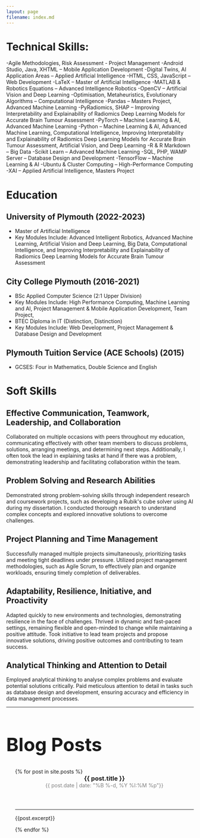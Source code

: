 ```yaml
---
layout: page
filename: index.md
---
```

# Technical Skills:
-Agile Methodologies, Risk Assessment - Project Management
-Android Studio, Java, XHTML – Mobile Application Development
-Digital Twins, AI Application Areas – Applied Artificial Intelligence
-HTML, CSS, JavaScript – Web Development
-LaTeX – Master of Artificial Intelligence
-MATLAB & Robotics Equations – Advanced Intelligence Robotics
-OpenCV – Artificial Vision and Deep Learning
-Optimisation, Metaheuristics, Evolutionary Algorithms – Computational Intelligence
-Pandas – Masters Project, Advanced Machine Learning
-PyRadiomics, SHAP – Improving Interpretability and Explainability of Radiomics Deep Learning Models for Accurate Brain Tumour Assessment
-PyTorch – Machine Learning & AI, Advanced Machine Learning
-Python – Machine Learning & AI, Advanced Machine Learning, Computational Intelligence, Improving Interpretability and Explainability of Radiomics Deep Learning Models for Accurate Brain Tumour Assessment, Artificial Vision, and Deep Learning
-R & R Markdown – Big Data
-Scikit Learn – Advanced Machine Learning
-SQL, PHP, WAMP Server – Database Design and Development
-TensorFlow – Machine Learning & AI
-Ubuntu & Cluster Computing – High-Performance Computing
-XAI – Applied Artificial Intelligence, Masters Project

# Education

## University of Plymouth (2022-2023)
- Master of Artificial Intelligence
 - Key Modules Include: Advanced Intelligent Robotics, Advanced Machine Learning, Artificial Vision and Deep Learning, Big Data, Computational Intelligence, and Improving Interpretability and Explainability of Radiomics Deep Learning Models for Accurate Brain Tumour Assessment
## City College Plymouth (2016-2021)
- BSc Applied Computer Science (2:1 Upper Division)
 - Key Modules Include: High Performance Computing, Machine Learning and AI, Project Management & Mobile Application Development, Team Project,
- BTEC Diploma in IT (Distinction, Distinction)
 - Key Modules Include: Web Development, Project Management & Database Design and Development
## Plymouth Tuition Service (ACE Schools) (2015)
- GCSES: Four in Mathematics, Double Science and English 


# Soft Skills

## Effective Communication, Teamwork, Leadership, and Collaboration
Collaborated on multiple occasions with peers throughout my education, communicating effectively with other team members to discuss problems, solutions, arranging meetings, and determining next steps. Additionally, I often took the lead in explaining tasks at hand if there was a problem, demonstrating leadership and facilitating collaboration within the team.
## Problem Solving and Research Abilities
Demonstrated strong problem-solving skills through independent research and coursework projects, such as developing a Rubik's cube solver using AI during my dissertation. I conducted thorough research to understand complex concepts and explored innovative solutions to overcome challenges.
## Project Planning and Time Management
Successfully managed multiple projects simultaneously, prioritizing tasks and meeting tight deadlines under pressure. Utilized project management methodologies, such as Agile Scrum, to effectively plan and organize workloads, ensuring timely completion of deliverables.
## Adaptability, Resilience, Initiative, and Proactivity
Adapted quickly to new environments and technologies, demonstrating resilience in the face of challenges. Thrived in dynamic and fast-paced settings, remaining flexible and open-minded to change while maintaining a positive attitude. Took initiative to lead team projects and propose innovative solutions, driving positive outcomes and contributing to team success.
## Analytical Thinking and Attention to Detail
Employed analytical thinking to analyse complex problems and evaluate potential solutions critically. Paid meticulous attention to detail in tasks such as database design and development, ensuring accuracy and efficiency in data management processes.



<hr>
<h1 style="font-size:50px"> Blog Posts </h1>
<ul>
    {% for post in site.posts %}
        <header>
            <h3 style ="margin:0px; padding:0px;">{{ post.title }}</h3>
            <p style="color:#808080; margin:0px; padding:0px"><time datetime="{{ post.date | date: '%Y-%m-%d %H:%M' }}">{{ post.date | date: "%B %-d, %Y %I:%M %p"}}</time></p>
        </header>
        <hr>
        <p>{{post.excerpt}}</p>
    {% endfor %}
</ul>
